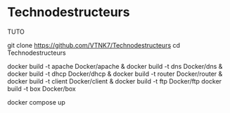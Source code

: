 # Technodestructeurs


TUTO 

git clone https://github.com/VTNK7/Technodestructeurs
cd Technodestructeurs

docker build -t apache Docker/apache &
docker build -t dns Docker/dns &
docker build -t dhcp Docker/dhcp &
docker build -t router Docker/router &
docker build -t client Docker/client &
docker build -t ftp Docker/ftp
docker build -t box Docker/box

docker compose up